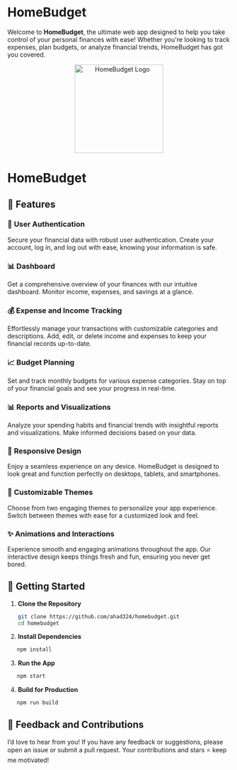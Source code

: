 # HomeBudget

Welcome to **HomeBudget**, the ultimate web app designed to help you take control of your personal finances with ease! Whether you're looking to track expenses, plan budgets, or analyze financial trends, HomeBudget has got you covered.

<p align="center">
  <img src="https://homebudget-react.netlify.app/logo.svg" alt="HomeBudget Logo" width="200"/>
  <br/>
  <h1>HomeBudget</h1>
</p>

## 🚀 Features

### 🎯 **User Authentication**

Secure your financial data with robust user authentication. Create your account, log in, and log out with ease, knowing your information is safe.

### 📊 **Dashboard**

Get a comprehensive overview of your finances with our intuitive dashboard. Monitor income, expenses, and savings at a glance.

### 💰 **Expense and Income Tracking**

Effortlessly manage your transactions with customizable categories and descriptions. Add, edit, or delete income and expenses to keep your financial records up-to-date.

### 📈 **Budget Planning**

Set and track monthly budgets for various expense categories. Stay on top of your financial goals and see your progress in real-time.

### 📊 **Reports and Visualizations**

Analyze your spending habits and financial trends with insightful reports and visualizations. Make informed decisions based on your data.

### 📱 **Responsive Design**

Enjoy a seamless experience on any device. HomeBudget is designed to look great and function perfectly on desktops, tablets, and smartphones.

### 🎨 **Customizable Themes**

Choose from two engaging themes to personalize your app experience. Switch between themes with ease for a customized look and feel.

### ✨ **Animations and Interactions**

Experience smooth and engaging animations throughout the app. Our interactive design keeps things fresh and fun, ensuring you never get bored.

## 🔧 Getting Started

1. **Clone the Repository**

   ```bash
   git clone https://github.com/ahad324/homebudget.git
   cd homebudget

   ```

2. **Install Dependencies**

```bash
   npm install
```

3. **Run the App**

```bash
   npm start
```

4. **Build for Production**

```bash
   npm run build
```

## 💬 Feedback and Contributions

I’d love to hear from you! If you have any feedback or suggestions, please open an issue or submit a pull request. Your contributions and stars ⭐ keep me motivated!
